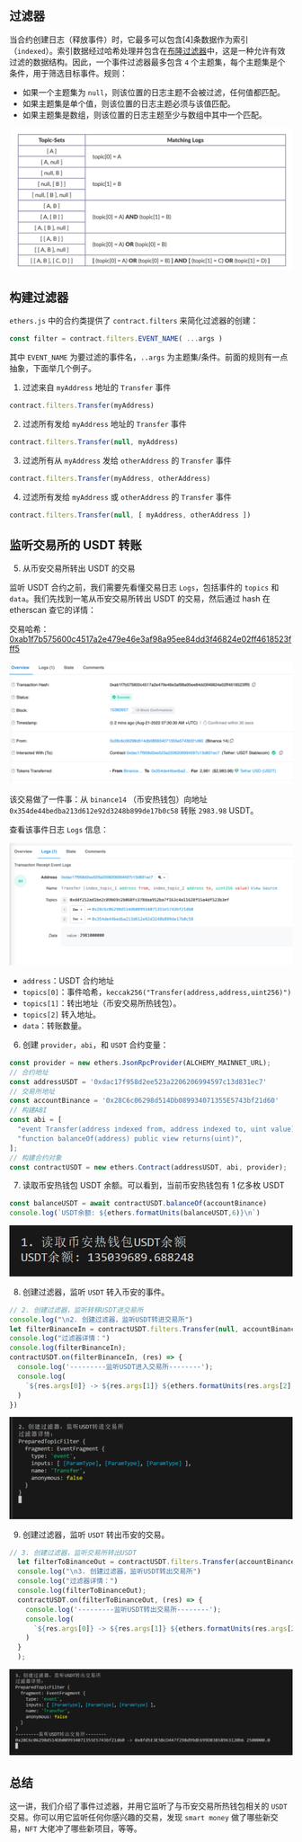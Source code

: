 
## **过滤器**

当合约创建日志（释放事件）时，它最多可以包含[4]条数据作为索引（`indexed`）。索引数据经过哈希处理并包含在<u>布隆过滤器</u>中，这是一种允许有效过滤的数据结构。因此，一个事件过滤器最多包含 `4` 个主题集，每个主题集是个条件，用于筛选目标事件。规则：

- 如果一个主题集为 `null`，则该位置的日志主题不会被过滤，任何值都匹配。
- 如果主题集是单个值，则该位置的日志主题必须与该值匹配。
- 如果主题集是数组，则该位置的日志主题至少与数组中其中一个匹配。

![](static/Vu5Qbk7Zkok8JAxnhORcj2pbnEg.png)

## **构建过滤器**

`ethers.js` 中的合约类提供了 `contract.filters` 来简化过滤器的创建：

```javascript
const filter = contract.filters.EVENT_NAME( ...args )
```

其中 `EVENT_NAME` 为要过滤的事件名，`..args` 为主题集/条件。前面的规则有一点抽象，下面举几个例子。

1. 过滤来自 `myAddress` 地址的 `Transfer` 事件

```javascript
contract.filters.Transfer(myAddress)
```

2. 过滤所有发给 `myAddress` 地址的 `Transfer` 事件

```javascript
contract.filters.Transfer(null, myAddress)
```

3. 过滤所有从 `myAddress` 发给 `otherAddress` 的 `Transfer` 事件

```javascript
contract.filters.Transfer(myAddress, otherAddress)
```

4. 过滤所有发给 `myAddress` 或 `otherAddress` 的 `Transfer` 事件

```javascript
contract.filters.Transfer(null, [ myAddress, otherAddress ])
```

## **监听交易所的 USDT 转账**

5. 从币安交易所转出 USDT 的交易

监听 USDT 合约之前，我们需要先看懂交易日志 `Logs`，包括事件的 `topics` 和 `data`。我们先找到一笔从币安交易所转出 USDT 的交易，然后通过 hash 在 etherscan 查它的详情：

交易哈希：<u>0xab1f7b575600c4517a2e479e46e3af98a95ee84dd3f46824e02ff4618523fff5</u>

![](static/FllubhLz4oMxNExRvG7ckuednsd.png)

该交易做了一件事：从 `binance14` （币安热钱包）向地址 `0x354de44bedba213d612e92d3248b899de17b0c58` 转账 `2983.98` USDT。

查看该事件日志 `Logs` 信息：

![](static/UofsbNtUpohl9nxdaqmcOi4lnoh.png)

- `address`：USDT 合约地址
- `topics[0]`：事件哈希，`keccak256("Transfer(address,address,uint256)")`
- `topics[1]`：转出地址（币安交易所热钱包）。
- `topics[2]` 转入地址。
- `data`：转账数量。

6. 创建 `provider`，`abi`，和 `USDT` 合约变量：

```javascript
const provider = new ethers.JsonRpcProvider(ALCHEMY_MAINNET_URL);
// 合约地址
const addressUSDT = '0xdac17f958d2ee523a2206206994597c13d831ec7'
// 交易所地址
const accountBinance = '0x28C6c06298d514Db089934071355E5743bf21d60'
// 构建ABI
const abi = [
  "event Transfer(address indexed from, address indexed to, uint value)",
  "function balanceOf(address) public view returns(uint)",
];
// 构建合约对象
const contractUSDT = new ethers.Contract(addressUSDT, abi, provider);
```

7. 读取币安热钱包 USDT 余额。可以看到，当前币安热钱包有 1 亿多枚 USDT

```javascript
const balanceUSDT = await contractUSDT.balanceOf(accountBinance)
console.log(`USDT余额: ${ethers.formatUnits(balanceUSDT,6)}\n`)
```

![](static/Ai7HbB1PDoEWJOxYFqGcxswpnSh.png)

8. 创建过滤器，监听 `USDT` 转入币安的事件。

```javascript
// 2. 创建过滤器，监听转移USDT进交易所
console.log("\n2. 创建过滤器，监听USDT转进交易所")
let filterBinanceIn = contractUSDT.filters.Transfer(null, accountBinance);
console.log("过滤器详情：")
console.log(filterBinanceIn);
contractUSDT.on(filterBinanceIn, (res) => {
  console.log('---------监听USDT进入交易所--------');
  console.log(
    `${res.args[0]} -> ${res.args[1]} ${ethers.formatUnits(res.args[2],6)}`
  )
})
```

![](static/SNN4byxcqoCjyexL1qIcBx4FnIh.png)

9. 创建过滤器，监听 `USDT` 转出币安的交易。

```javascript
// 3. 创建过滤器，监听交易所转出USDT
  let filterToBinanceOut = contractUSDT.filters.Transfer(accountBinance);
  console.log("\n3. 创建过滤器，监听USDT转出交易所")
  console.log("过滤器详情：")
  console.log(filterToBinanceOut);
  contractUSDT.on(filterToBinanceOut, (res) => {
    console.log('---------监听USDT转出交易所--------');
    console.log(
      `${res.args[0]} -> ${res.args[1]} ${ethers.formatUnits(res.args[2],6)}`
    )
  }
  );
```

![](static/HKQmburT7oJDaAx1dyzckNq5nAf.png)

## **总结**

这一讲，我们介绍了事件过滤器，并用它监听了与币安交易所热钱包相关的 `USDT` 交易。你可以用它监听任何你感兴趣的交易，发现 `smart money` 做了哪些新交易，`NFT` 大佬冲了哪些新项目，等等。
